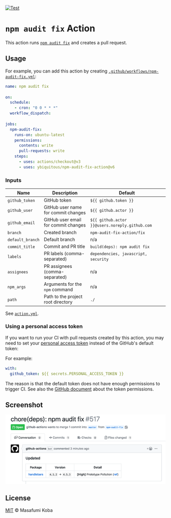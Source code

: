 [![Test](https://github.com/ybiquitous/npm-audit-fix-action/actions/workflows/test.yml/badge.svg)](https://github.com/ybiquitous/npm-audit-fix-action/actions/workflows/test.yml)

# `npm audit fix` Action

This action runs [`npm audit fix`](https://docs.npmjs.com/cli/audit) and creates a pull request.

## Usage

For example, you can add this action by creating [`.github/workflows/npm-audit-fix.yml`](.github/workflows/npm-audit-fix.yml):

```yaml
name: npm audit fix

on:
  schedule:
    - cron: "0 0 * * *"
  workflow_dispatch:

jobs:
  npm-audit-fix:
    runs-on: ubuntu-latest
    permissions:
      contents: write
      pull-requests: write
    steps:
      - uses: actions/checkout@v3
      - uses: ybiquitous/npm-audit-fix-action@v6
```

### Inputs

| Name             | Description                          | Default                                        |
| ---------------- | ------------------------------------ | ---------------------------------------------- |
| `github_token`   | GitHub token                         | `${{ github.token }}`                          |
| `github_user`    | GitHub user name for commit changes  | `${{ github.actor }}`                          |
| `github_email`   | GitHub user email for commit changes | `${{ github.actor }}@users.noreply.github.com` |
| `branch`         | Created branch                       | `npm-audit-fix-action/fix`                     |
| `default_branch` | Default branch                       | n/a                                            |
| `commit_title`   | Commit and PR title                  | `build(deps): npm audit fix`                   |
| `labels`         | PR labels (comma-separated)          | `dependencies, javascript, security`           |
| `assignees`      | PR assignees (comma-separated)       | n/a                                            |
| `npm_args`       | Arguments for the `npm` command      | n/a                                            |
| `path`           | Path to the project root directory   | `./`                                           |

See [`action.yml`](action.yml).

### Using a personal access token

If you want to run your CI with pull requests created by this action, you may need to set your [personal access token](https://docs.github.com/en/github/authenticating-to-github/creating-a-personal-access-token) instead of the GitHub's default token:

For example:

```yaml
with:
  github_token: ${{ secrets.PERSONAL_ACCESS_TOKEN }}
```

The reason is that the default token does not have enough permissions to trigger CI.
See also the [GitHub document](https://docs.github.com/en/actions/configuring-and-managing-workflows/authenticating-with-the-github_token#permissions-for-the-github_token) about the token permissions.

## Screenshot

![A pull request created by npm-audit-fix-action](screenshot.png)

## License

[MIT](LICENSE) © Masafumi Koba
